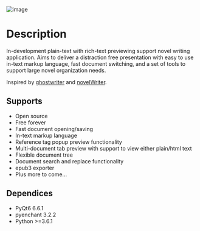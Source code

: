 ![image](https://github.com/Michael-R-R/markup-writer/assets/54217603/f165ff11-f4df-4862-9602-e9b7dca009d5)

# Description
In-development plain-text with rich-text previewing support novel writing application. Aims to deliver 
a distraction free presentation with easy to use in-text markup language, fast document switching, and a set of tools
to support large novel organization needs.

Inspired by <a href="https://github.com/KDE/ghostwriter">ghostwriter</a> and <a href="https://github.com/vkbo/novelWriter">novelWriter</a>.

## Supports
+ Open source
+ Free forever
+ Fast document opening/saving
+ In-text markup language
+ Reference tag popup preview functionality
+ Multi-document tab preview with support to view either plain/html text
+ Flexible document tree
+ Document search and replace functionality
+ epub3 exporter
+ Plus more to come...

## Dependices
+ PyQt6 6.6.1
+ pyenchant 3.2.2
+ Python >=3.6.1
